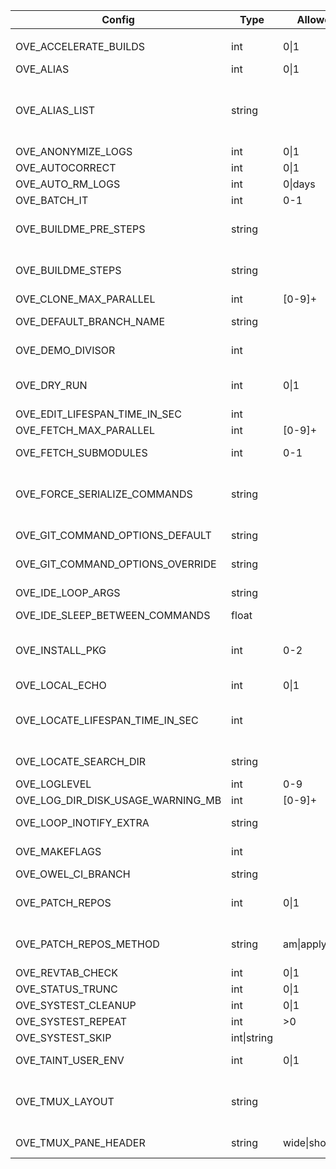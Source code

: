 | Config                              | Type           | Allowed           | Affect                                  | Description                                                                        | Default value
|-|-|-|-|-|-|
|                                     |                |
| OVE_ACCELERATE_BUILDS               | int           | 0\|1               | all-build-commands                     | prefix build acceleration tools (ccache/icecream) to PATH                          | 0                                                                                                                                                  |
| OVE_ALIAS                           | int           | 0\|1               |                                        | enable/disable aliases defined in OVE_ALIAS_LIST                                   | 0                                                                                                                                                  |
| OVE_ALIAS_LIST                      | string        |                    |                                        | semi-colon separated list of shell aliases                                         | a=ove-ahead;b=ove-behind;d=ove-diff;f=ove-fetch;h=ove-list-aliases;n=ove-news;s=ove-status;sa=ove-show-ahead;sb=ove-show-behind;sn=ove-show-news   |
| OVE_ANONYMIZE_LOGS                  | int           | 0\|1               | all                                    | try to anonymize logs by removing user specific info                               | 0                                                                                                                                                  |
| OVE_AUTOCORRECT                     | int           | 0\|1               | all                                    | auto correct commands                                                              | 0                                                                                                                                                  |
| OVE_AUTO_RM_LOGS                    | int           | 0\|days            | all                                    | automatically remove OVE logs                                                      | 0                                                                                                                                                  |
| OVE_BATCH_IT                        | int           | 0-1                | all                                    | run commands using ts/tsp batch system                                             | 0                                                                                                                                                  |
| OVE_BUILDME_PRE_STEPS               | string        |                    | buildme buildme-parallel               | project step(s) to run without build order considerations                          | bootstrap                                                                                                                                          |
| OVE_BUILDME_STEPS                   | string        |                    | buildme buildme-parallel               | project step(s) to run                                                             | configure build install                                                                                                                            |
| OVE_CLONE_MAX_PARALLEL              | int           | [0-9]+             | fetch                                  | max number of 'git clone' to run in parallel                                       | 0                                                                                                                                                  |
| OVE_DEFAULT_BRANCH_NAME             | string        |                    | add-repo unittest                      | default branch name                                                                | main                                                                                                                                               |
| OVE_DEMO_DIVISOR                    | int           |                    | demo                                   | divisor sent to 'lastlog-replay' and later to 'scriptreplay'                       | 20                                                                                                                                                 |
| OVE_DRY_RUN                         | int           | 0\|1               | all-build-commands systest             | dry-run                                                                            | 0                                                                                                                                                  |
| OVE_EDIT_LIFESPAN_TIME_IN_SEC       | int           |                    | emacs vi                               | cache ls-files and ls-modified-files                                               | 30                                                                                                                                                 |
| OVE_FETCH_MAX_PARALLEL              | int           | [0-9]+             | fetch                                  | max number of 'git fetch' to run in parallel                                       | 0                                                                                                                                                  |
| OVE_FETCH_SUBMODULES                | int           | 0-1                | add-repo,fetch                         | automatically run 'ove import-submodules' on inital clone                          | 1                                                                                                                                                  |
| OVE_FORCE_SERIALIZE_COMMANDS        | string        |                    | all-parallel-build-commands            | force OVE to serialize one or more project steps                                   |                                                                                                                                                    |
| OVE_GIT_COMMAND_OPTIONS_DEFAULT     | string        |                    | all commands                           | semi-colon separated list of git command options (defaults)                        | run list-git-command-options                                                                                                                       |
| OVE_GIT_COMMAND_OPTIONS_OVERRIDE    | string        |                    | all commands                           | semi-colon separated list of git command options (overrides)                       |                                                                                                                                                    |
| OVE_IDE_LOOP_ARGS                   | string        |                    | ide                                    | semi-colon separated list of arguments to 'ove-loop' to launch                     | 3600 0 0 fetch;60 1 0 ahead;3600 0 0 news                                                                                                          |
| OVE_IDE_SLEEP_BETWEEN_COMMANDS      | float         |                    | ide                                    | sleep between each command                                                         | 0.5                                                                                                                                                |
| OVE_INSTALL_PKG                     | int           | 0-2                | buildme buildme-parallel install-pkg   | skip (=0), install (=1) or prompt (=2) packages                                    | 2                                                                                                                                                  |
| OVE_LOCAL_ECHO                      | int           | 0\|1               | all                                    | print command-to-be-executed on stderr                                             | 0                                                                                                                                                  |
| OVE_LOCATE_LIFESPAN_TIME_IN_SEC     | int           |                    | cd forowel locate locate-all refresh   | local OVE workspace cache lifespan                                                 | 86400                                                                                                                                              |
| OVE_LOCATE_SEARCH_DIR               | string        |                    | locate                                 | where to search for OVE workspaces (only if 'locate' is unavailable)               | ${HOME}                                                                                                                                            |
| OVE_LOGLEVEL                        | int           | 0-9                | all                                    | set a specific log level                                                           | 1                                                                                                                                                  |
| OVE_LOG_DIR_DISK_USAGE_WARNING_MB   | int           | [0-9]+             | all                                    | threshold when logs take too much space                                            | 100                                                                                                                                                |
| OVE_LOOP_INOTIFY_EXTRA              | string        |                    | loop                                   | semi-colon separated list of additional files/directories to watch using inotify   |                                                                                                                                                    |
| OVE_MAKEFLAGS                       | int           |                    | all-build-commands                     | passed on to 'make' based build systems through MAKEFLAGS                          | -j${getconf _NPROCESSORS_ONLN}                                                                                                                     |
| OVE_OWEL_CI_BRANCH                  | string        |                    | log                                    | branch to use for 'ove log'                                                        | origin/${OVE_DEFAULT_BRANCH_NAME}                                                                                                                  |
| OVE_PATCH_REPOS                     | int           | 0\|1               | patch-repo pull source                 | if set, use OVE_PATCH_REPOS_METHOD to apply patches                                | 1                                                                                                                                                  |
| OVE_PATCH_REPOS_METHOD              | string        | am\|apply\|auto    | patch-repo pull source                 | patch method                                                                       | apply                                                                                                                                              |
| OVE_REVTAB_CHECK                    | int           | 0\|1               | all                                    | keep repos in-sync with 'revtab'                                                   | 1                                                                                                                                                  |
| OVE_STATUS_TRUNC                    | int           | 0\|1               | status                                 | truncate output to fit terminal                                                    | 1                                                                                                                                                  |
| OVE_SYSTEST_CLEANUP                 | int           | 0\|1               | systest                                | cleanup child procs after each systest                                             | 0                                                                                                                                                  |
| OVE_SYSTEST_REPEAT                  | int           | >0                 | systest                                | repeat tests                                                                       | 1                                                                                                                                                  |
| OVE_SYSTEST_SKIP                    | int\|string   |                    | systest                                | skip every nth test or specific tests                                              | 1                                                                                                                                                  |
| OVE_TAINT_USER_ENV                  | int           | 0\|1               | user's env                             | taint user's PATH/LD_LIBRARY_PATH/PKG_CONFIG/MAKEFLAGS                             | 1                                                                                                                                                  |
| OVE_TMUX_LAYOUT                     | string        |                    | less-lastlog loop run tail-lastlog     | tmux layout to use when launching new panes                                        | tiled                                                                                                                                              |
| OVE_TMUX_PANE_HEADER                | string        | wide\|short\|off   | fzf loop run                           | header style for tmux panes                                                        | short                                                                                                                                              |
